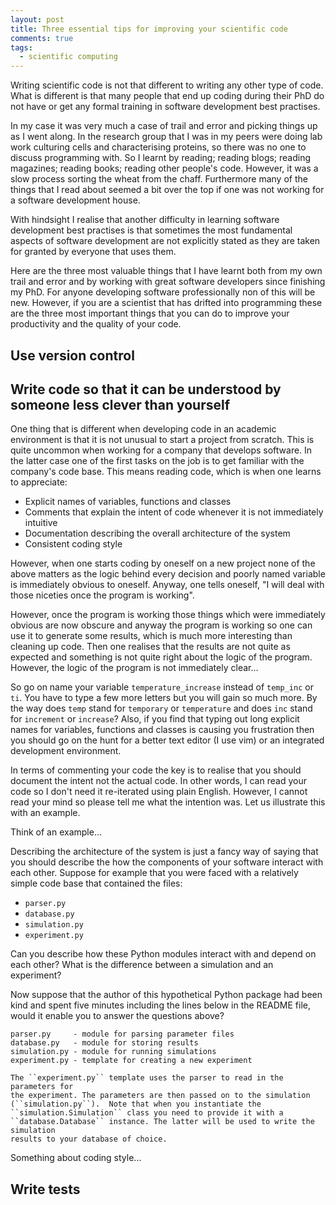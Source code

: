 ```yaml
---
layout: post
title: Three essential tips for improving your scientific code
comments: true
tags:
  - scientific computing
---
```


Writing scientific code is not that different to writing any other type of code.
What is different is that many people that end up coding during their PhD do
not have or get any formal training in software development best practises.

In my case it was very much a case of trail and error and picking things up as
I went along. In the research group that I was in my peers were doing lab work
culturing cells and characterising proteins, so there was no one to discuss
programming with. So I learnt by reading; reading blogs; reading magazines;
reading books; reading other people's code. However, it was a slow process
sorting the wheat from the chaff. Furthermore many of the things that I read
about seemed a bit over the top if one was not working for a software
development house.

With hindsight I realise that another difficulty in learning software
development best practises is that sometimes the most fundamental aspects of
software development are not explicitly stated as they are taken for granted by
everyone that uses them.

Here are the three most valuable things that I have learnt both from my own
trail and error and by working with great software developers since finishing
my PhD. For anyone developing software professionally non of this will be new.
However, if you are a scientist that has drifted into programming these are the
three most important things that you can do to improve your productivity and
the quality of your code.

## Use version control



## Write code so that it can be understood by someone less clever than yourself

One thing that is different when developing code in an academic environment is
that it is not unusual to start a project from scratch. This is quite uncommon
when working for a company that develops software. In the latter case one of
the first tasks on the job is to get familiar with the company's code base.
This means reading code, which is when one learns to appreciate:

- Explicit names of variables, functions and classes
- Comments that explain the intent of code whenever it is not immediately intuitive
- Documentation describing the overall architecture of the system 
- Consistent coding style

However, when one starts coding by oneself on a new project none of the above
matters as the logic behind every decision and poorly named variable is
immediately obvious to oneself. Anyway, one tells oneself, "I will deal with
those niceties once the program is working".

However, once the program is working those things which were immediately
obvious are now obscure and anyway the program is working so one can use it to
generate some results, which is much more interesting than cleaning up code.
Then one realises that the results are not quite as expected and something is
not quite right about the logic of the program. However, the logic of the
program is not immediately clear...

So go on name your variable ``temperature_increase`` instead of ``temp_inc`` or
``ti``. You have to type a few more letters but you will gain so much more. By
the way does ``temp`` stand for ``temporary`` or ``temperature`` and does
``inc`` stand for ``increment`` or ``increase``? Also, if you find that typing
out long explicit names for variables, functions and classes is causing you
frustration then you should go on the hunt for a better text editor (I use vim)
or an integrated development environment.

In terms of commenting your code the key is to realise that you should document
the intent not the actual code. In other words, I can read your code so I don't
need it re-iterated using plain English. However, I cannot read your mind so
please tell me what the intention was. Let us illustrate this with an example.

Think of an example...

Describing the architecture of the system is just a fancy way of saying that
you should describe the how the components of your software interact with each
other. Suppose for example that you were faced with a relatively simple code
base that contained the files:

- ``parser.py``
- ``database.py``
- ``simulation.py``
- ``experiment.py``

Can you describe how these Python modules interact with and depend on each
other? What is the difference between a simulation and an experiment?

Now suppose that the author of this hypothetical Python package  had been kind
and spent five minutes including the lines below in the README file, would it
enable you to answer the questions above?

```
parser.py     - module for parsing parameter files
database.py   - module for storing results
simulation.py - module for running simulations
experiment.py - template for creating a new experiment

The ``experiment.py`` template uses the parser to read in the parameters for
the experiment. The parameters are then passed on to the simulation
(``simulation.py``).  Note that when you instantiate the
``simulation.Simulation`` class you need to provide it with a
``database.Database`` instance. The latter will be used to write the simulation
results to your database of choice.
```

Something about coding style...


## Write tests

